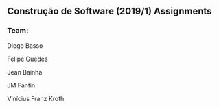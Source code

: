 ## Construção de Software (2019/1) Assignments

### Team:
Diego Basso 

Felipe Guedes 

Jean Bainha 

JM Fantin 

Vinícius Franz Kroth 
